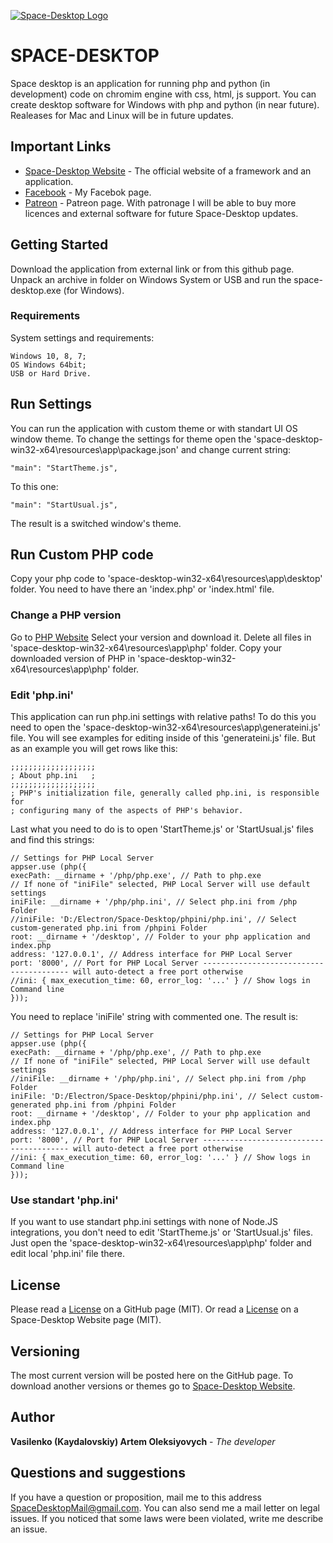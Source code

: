 [![Space-Desktop Logo](http://www.space-desktop.com//logo-github.png)](http://www.space-desktop.com)

# SPACE-DESKTOP

Space desktop is an application for running php and python (in development) code on chromim engine with css, html, js support. You can create desktop software for Windows with php and python (in near future). Realeases for Mac and Linux will be in future updates.

## Important Links

* [Space-Desktop Website](http://www.space-desktop.com) - The official website of a framework and an application.
* [Facebook](https://---) - My Facebok page.
* [Patreon](https://---) - Patreon page. With patronage I will be able to buy more licences and external software for future Space-Desktop updates.

## Getting Started

Download the application from external link or from this github page. Unpack an archive in folder on Windows System or USB and run the space-desktop.exe (for Windows).

### Requirements

System settings and requirements:

```
Windows 10, 8, 7;
OS Windows 64bit;
USB or Hard Drive.
```

## Run Settings

You can run the application with custom theme or with standart UI OS window theme.
To change the settings for theme open the 'space-desktop-win32-x64\resources\app\package.json' and change current string:

```
"main": "StartTheme.js",
```

To this one:

```
"main": "StartUsual.js",
```

The result is a switched window's theme.

## Run Custom PHP code

Copy your php code to 'space-desktop-win32-x64\resources\app\desktop\' folder. You need to have there an 'index.php' or 'index.html' file.

### Change a PHP version

Go to [PHP Website](https://www.php.net/releases/index.php)
Select your version and download it.
Delete all files in 'space-desktop-win32-x64\resources\app\php\' folder.
Copy your downloaded version of PHP in 'space-desktop-win32-x64\resources\app\php\' folder.

### Edit 'php.ini'

This application can run php.ini settings with relative paths!
To do this you need to open the 'space-desktop-win32-x64\resources\app\generateini.js' file.
You will see examples for editing inside of this 'generateini.js' file.
But as an example you will get rows like this:

```
;;;;;;;;;;;;;;;;;;;
; About php.ini   ;
;;;;;;;;;;;;;;;;;;;
; PHP's initialization file, generally called php.ini, is responsible for
; configuring many of the aspects of PHP's behavior.
```

Last what you need to do is to open 'StartTheme.js' or 'StartUsual.js' files and find this strings:

```
// Settings for PHP Local Server
appser.use (php({
execPath: __dirname + '/php/php.exe', // Path to php.exe
// If none of "iniFile" selected, PHP Local Server will use default settings
iniFile: __dirname + '/php/php.ini', // Select php.ini from /php Folder
//iniFile: 'D:/Electron/Space-Desktop/phpini/php.ini', // Select custom-generated php.ini from /phpini Folder
root: __dirname + '/desktop', // Folder to your php application and index.php
address: '127.0.0.1', // Address interface for PHP Local Server
port: '8000', // Port for PHP Local Server ---------------------------------------- will auto-detect a free port otherwise
//ini: { max_execution_time: 60, error_log: '...' } // Show logs in Command line  
}));
```

You need to replace 'iniFile' string with commented one. The result is:

```
// Settings for PHP Local Server
appser.use (php({
execPath: __dirname + '/php/php.exe', // Path to php.exe
// If none of "iniFile" selected, PHP Local Server will use default settings
//iniFile: __dirname + '/php/php.ini', // Select php.ini from /php Folder
iniFile: 'D:/Electron/Space-Desktop/phpini/php.ini', // Select custom-generated php.ini from /phpini Folder
root: __dirname + '/desktop', // Folder to your php application and index.php
address: '127.0.0.1', // Address interface for PHP Local Server
port: '8000', // Port for PHP Local Server ---------------------------------------- will auto-detect a free port otherwise
//ini: { max_execution_time: 60, error_log: '...' } // Show logs in Command line  
}));
```

### Use standart 'php.ini'

If you want to use standart php.ini settings with none of Node.JS integrations, you don't need to edit 'StartTheme.js' or 'StartUsual.js' files. Just open the 'space-desktop-win32-x64\resources\app\php\' folder and edit local 'php.ini' file there.

## License

Please read a [License](https://---) on a GitHub page (MIT).
Or read a [License](https://---) on a Space-Desktop Website page (MIT).

## Versioning

The most current version will be posted here on the GitHub page.
To download another versions or themes go to [Space-Desktop Website](http://www.space-desktop.com).

## Author

**Vasilenko (Kaydalovskiy) Artem Oleksiyovych** - *The developer*

## Questions and suggestions

If you have a question or proposition, mail me to this address [SpaceDesktopMail@gmail.com](SpaceDesktopMail@gmail.com).
You can also send me a mail letter on legal issues. If you noticed that some laws were been violated, write me describe an issue.


